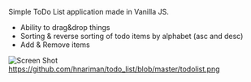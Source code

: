 Simple ToDo List application made in Vanilla JS. 
- Ability to drag&drop things
- Sorting & reverse sorting of todo items by alphabet (asc and desc)
- Add & Remove items

![Screen Shot](https://github.com/hnariman/todo_list/blob/master/todolist.png)
https://github.com/hnariman/todo_list/blob/master/todolist.png
